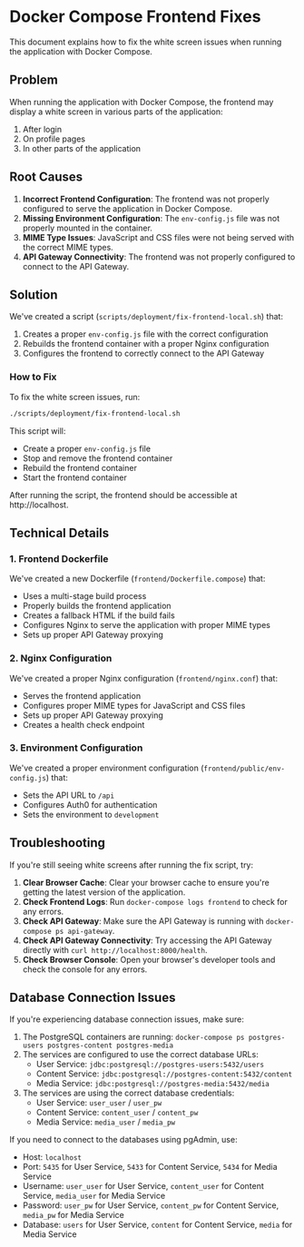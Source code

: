 # Docker Compose Frontend Fixes

This document explains how to fix the white screen issues when running the application with Docker Compose.

## Problem

When running the application with Docker Compose, the frontend may display a white screen in various parts of the application:

1. After login
2. On profile pages
3. In other parts of the application

## Root Causes

1. **Incorrect Frontend Configuration**: The frontend was not properly configured to serve the application in Docker Compose.
2. **Missing Environment Configuration**: The `env-config.js` file was not properly mounted in the container.
3. **MIME Type Issues**: JavaScript and CSS files were not being served with the correct MIME types.
4. **API Gateway Connectivity**: The frontend was not properly configured to connect to the API Gateway.

## Solution

We've created a script (`scripts/deployment/fix-frontend-local.sh`) that:

1. Creates a proper `env-config.js` file with the correct configuration
2. Rebuilds the frontend container with a proper Nginx configuration
3. Configures the frontend to correctly connect to the API Gateway

### How to Fix

To fix the white screen issues, run:

```bash
./scripts/deployment/fix-frontend-local.sh
```

This script will:
- Create a proper `env-config.js` file
- Stop and remove the frontend container
- Rebuild the frontend container
- Start the frontend container

After running the script, the frontend should be accessible at http://localhost.

## Technical Details

### 1. Frontend Dockerfile

We've created a new Dockerfile (`frontend/Dockerfile.compose`) that:

- Uses a multi-stage build process
- Properly builds the frontend application
- Creates a fallback HTML if the build fails
- Configures Nginx to serve the application with proper MIME types
- Sets up proper API Gateway proxying

### 2. Nginx Configuration

We've created a proper Nginx configuration (`frontend/nginx.conf`) that:

- Serves the frontend application
- Configures proper MIME types for JavaScript and CSS files
- Sets up proper API Gateway proxying
- Creates a health check endpoint

### 3. Environment Configuration

We've created a proper environment configuration (`frontend/public/env-config.js`) that:

- Sets the API URL to `/api`
- Configures Auth0 for authentication
- Sets the environment to `development`

## Troubleshooting

If you're still seeing white screens after running the fix script, try:

1. **Clear Browser Cache**: Clear your browser cache to ensure you're getting the latest version of the application.
2. **Check Frontend Logs**: Run `docker-compose logs frontend` to check for any errors.
3. **Check API Gateway**: Make sure the API Gateway is running with `docker-compose ps api-gateway`.
4. **Check API Gateway Connectivity**: Try accessing the API Gateway directly with `curl http://localhost:8000/health`.
5. **Check Browser Console**: Open your browser's developer tools and check the console for any errors.

## Database Connection Issues

If you're experiencing database connection issues, make sure:

1. The PostgreSQL containers are running: `docker-compose ps postgres-users postgres-content postgres-media`
2. The services are configured to use the correct database URLs:
   - User Service: `jdbc:postgresql://postgres-users:5432/users`
   - Content Service: `jdbc:postgresql://postgres-content:5432/content`
   - Media Service: `jdbc:postgresql://postgres-media:5432/media`
3. The services are using the correct database credentials:
   - User Service: `user_user` / `user_pw`
   - Content Service: `content_user` / `content_pw`
   - Media Service: `media_user` / `media_pw`

If you need to connect to the databases using pgAdmin, use:
- Host: `localhost`
- Port: `5435` for User Service, `5433` for Content Service, `5434` for Media Service
- Username: `user_user` for User Service, `content_user` for Content Service, `media_user` for Media Service
- Password: `user_pw` for User Service, `content_pw` for Content Service, `media_pw` for Media Service
- Database: `users` for User Service, `content` for Content Service, `media` for Media Service 